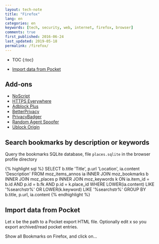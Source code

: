 ```yaml
---
layout: tech-note
title: "Firefox"
lang: en
categories: en
keywords: [tech, security, web, internet, firefox, browser]
comments: true
first_published: 2016-06-24
last_updated: 2019-05-18
permalink: /firefox/
---
```


* TOC
{:toc}

- [Import data from Pocket](./import-data-from-pocket/)

## Add-ons

- [NoScript](https://noscript.net/)
- [HTTPS Everywhere](https://www.eff.org/https-everywhere)
- [Adblock Plus](https://adblockplus.org/en/)
- [BetterPrivacy](https://addons.mozilla.org/en-US/firefox/addon/betterprivacy/)
- [PrivacyBadger](https://www.eff.org/privacybadger)
- [Random Agent Spoofer](https://github.com/dillbyrne/random-agent-spoofer)
- [Ublock Origin](https://github.com/gorhill/uBlock)

## Search bookmarks by description or keywords

Query the bookmarks SQLite database, file `places.sqlite` in the browser
profile directory

{% highlight sql %}
SELECT b.title 'Title', p.url 'Location', ia.content 'Description'
FROM moz_items_annos ia
  INNER JOIN moz_bookmarks b
  INNER JOIN moz_places p
  INNER JOIN moz_keywords k
ON ia.item_id = b.id AND p.id = b.fk AND p.id = k.place_id
WHERE LOWER(ia.content) LIKE '%searchstr%'
  OR LOWER(k.keyword) LIKE '%searchstr%'
GROUP BY b.title, p.url, ia.content
{% endhighlight %}

## Import data from Pocket

Let x be the path to a Pocket export HTML file. Optionally edit x so you export
archived/read pocket entries.

Show all Bookmarks on Firefox, and click on...
